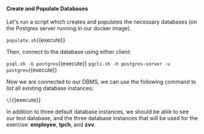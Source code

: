 #### Create and Populate Databases

Let's run a script which creates and populates the necessary databases (on the Postgres server running in our docker image).

`populate.sh`{{execute}}

Then, connect to the database using either client:

`psql.sh -U postgres`{{execute}}
`pgcli.sh -h postgres-server -u postgres`{{execute}}

Now we are connected to our DBMS, we can use the following command to *list* all existing database instances:

``\l``{{execute}}

In addition to three default database instances, we should be able to see our test database, and the three database instances that will be used for the exercise: **employee**, **tpch**, and **zvv**. 